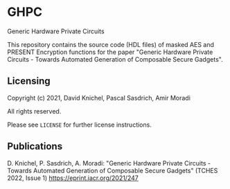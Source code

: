 # GHPC
Generic Hardware Private Circuits

This repository contains the source code (HDL files) of masked AES and PRESENT Encryption functions 
for the paper "Generic Hardware Private Circuits - Towards Automated Generation of Composable Secure Gadgets".

## Licensing
Copyright (c) 2021, David Knichel, Pascal Sasdrich, Amir Moradi

All rights reserved.

Please see `LICENSE` for further license instructions.

## Publications
D. Knichel, P. Sasdrich, A. Moradi: "Generic Hardware Private Circuits - Towards Automated Generation of Composable Secure Gadgets" (TCHES 2022, Issue 1) https://eprint.iacr.org/2021/247
